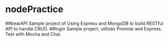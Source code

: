 # nodePractice
##bearAPI
Sample project of Using Express and MongoDB to build RESTful API to handle CRUD.
##login
Sample project, utilizes Promise and Express. Test with Mocha and Chai.
